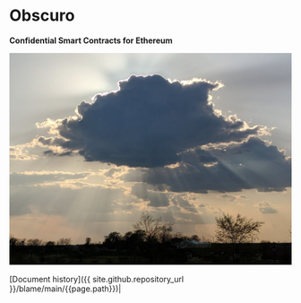 # Obscuro
**Confidential Smart Contracts for Ethereum**

![image](assets/images/1024px-Sunrise_Obscured_by_Clouds.jpg)

[Document history]({{ site.github.repository_url }}/blame/main/{{page.path}})|
